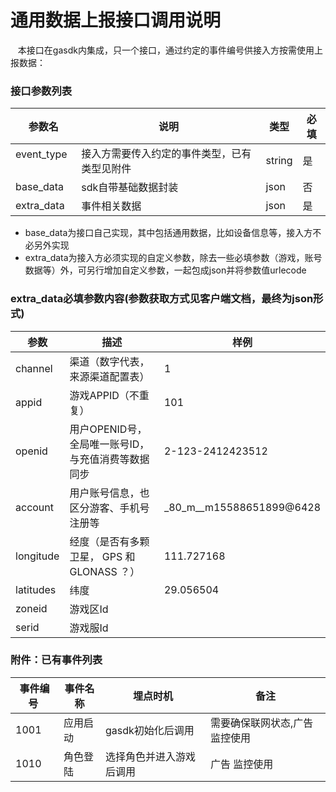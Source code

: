 通用数据上报接口调用说明
=========================
    本接口在gasdk内集成，只一个接口，通过约定的事件编号供接入方按需使用上报数据：

### 接口参数列表

| 参数名   | 说明   | 类型   | 必填 |
|----------|--------|--------|------|
| event_type   | 接入方需要传入约定的事件类型，已有类型见附件 | string | 是 |
| base_data   | sdk自带基础数据封装 | json | 否  |
| extra_data   | 事件相关数据| json | 是 |

* base_data为接口自己实现，其中包括通用数据，比如设备信息等，接入方不必另外实现
* extra_data为接入方必须实现的自定义参数，除去一些必填参数（游戏，账号数据等）外，可另行增加自定义参数，一起包成json并将参数值urlecode

### extra_data必填参数内容(参数获取方式见客户端文档，最终为json形式)

|参数|描述|样例|
|---|---|---|
|channel|渠道（数字代表，来源渠道配置表）|1|
|appid|游戏APPID（不重复）|101|
|openid|用户OPENID号，全局唯一账号ID，与充值消费等数据同步|2-123-2412423512|
|account|用户账号信息，也区分游客、手机号注册等|_80_m__m15588651899@6428|
|longitude|经度（是否有多颗卫星， GPS 和 GLONASS ？）|111.727168|
|latitudes|纬度|29.056504|
|zoneid|游戏区Id||
|serid|游戏服Id||

### 附件：已有事件列表
| 事件编号  | 事件名称 | 埋点时机 | 备注 |
|----------|--------|--------|------|
| 1001   | 应用启动 | gasdk初始化后调用 | 需要确保联网状态,广告监控使用 |
| 1010   | 角色登陆 | 选择角色并进入游戏后调用 | 广告 监控使用 |



